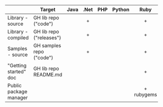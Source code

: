 |                        | Target                   | Java | .Net | PHP | Python |    Ruby    | Node.js |
|------------------------|--------------------------|:----:|:----:|:---:|:------:|:----------:|:-------:|
| Library - source       | GH lib repo ("code")     |      |   +  |     |        |      +     |         |
| Library - compiled     | GH lib repo ("releases") |      |   +  |     |        |      +     |         |
| Samples - source       | GH samples repo ("code") |      |   +  |     |        |      +     |         |
| "Getting started" doc  | GH lib repo README.md    |      |      |     |        |      +     |         |
| Public package manager |                          |      |      |     |        | + rubygems |         |
